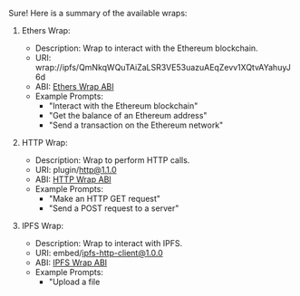 Sure! Here is a summary of the available wraps:

1. Ethers Wrap:
   - Description: Wrap to interact with the Ethereum blockchain.
   - URI: wrap://ipfs/QmNkqWQuTAiZaLSR3VE53uazuAEqZevv1XQtvAYahuyJ6d
   - ABI: [Ethers Wrap ABI](https://raw.githubusercontent.com/polywrap/ethers/main/wraps/core/polywrap.graphql)
   - Example Prompts:
     - "Interact with the Ethereum blockchain"
     - "Get the balance of an Ethereum address"
     - "Send a transaction on the Ethereum network"

2. HTTP Wrap:
   - Description: Wrap to perform HTTP calls.
   - URI: plugin/http@1.1.0
   - ABI: [HTTP Wrap ABI](https://raw.githubusercontent.com/polywrap/http/main/interface/polywrap.graphql)
   - Example Prompts:
     - "Make an HTTP GET request"
     - "Send a POST request to a server"

3. IPFS Wrap:
   - Description: Wrap to interact with IPFS.
   - URI: embed/ipfs-http-client@1.0.0
   - ABI: [IPFS Wrap ABI](https://raw.githubusercontent.com/polywrap/ipfs/main/wrappers/ipfs-http-client/src/schema.graphql)
   - Example Prompts:
     - "Upload a file